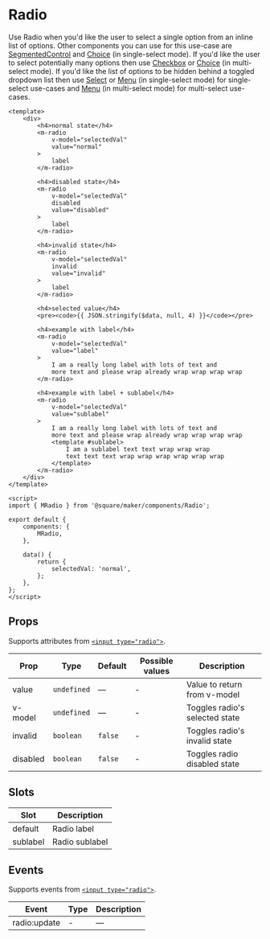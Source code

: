 # Radio

Use Radio when you'd like the user to select a single option from an inline list of options. Other components you can use for this use-case are [SegmentedControl](#/SegmentedControl) and [Choice](#/Choice) (in single-select mode). If you'd like the user to select potentially many options then use [Checkbox](#/Checkbox) or [Choice](#/Choice) (in multi-select mode). If you'd like the list of options to be hidden behind a toggled dropdown list then use [Select](#/Select) or [Menu](#/Menu) (in single-select mode) for single-select use-cases and [Menu](#/Menu) (in multi-select mode) for multi-select use-cases.

```vue
<template>
	<div>
		<h4>normal state</h4>
		<m-radio
			v-model="selectedVal"
			value="normal"
		>
			label
		</m-radio>

		<h4>disabled state</h4>
		<m-radio
			v-model="selectedVal"
			disabled
			value="disabled"
		>
			label
		</m-radio>

		<h4>invalid state</h4>
		<m-radio
			v-model="selectedVal"
			invalid
			value="invalid"
		>
			label
		</m-radio>

		<h4>selected value</h4>
		<pre><code>{{ JSON.stringify($data, null, 4) }}</code></pre>

		<h4>example with label</h4>
		<m-radio
			v-model="selectedVal"
			value="label"
		>
			I am a really long label with lots of text and
			more text and please wrap already wrap wrap wrap wrap
		</m-radio>

		<h4>example with label + sublabel</h4>
		<m-radio
			v-model="selectedVal"
			value="sublabel"
		>
			I am a really long label with lots of text and
			more text and please wrap already wrap wrap wrap wrap
			<template #sublabel>
				I am a sublabel text text wrap wrap wrap
				text text text wrap wrap wrap wrap wrap wrap
			</template>
		</m-radio>
	</div>
</template>

<script>
import { MRadio } from '@square/maker/components/Radio';

export default {
	components: {
		MRadio,
	},

	data() {
		return {
			selectedVal: 'normal',
		};
	},
};
</script>
```

<!-- api-tables:start -->
## Props

Supports attributes from [`<input type="radio">`](https://developer.mozilla.org/en-US/docs/Web/HTML/Element/input/radio).

| Prop     | Type        | Default | Possible values | Description                    |
| -------- | ----------- | ------- | --------------- | ------------------------------ |
| value    | `undefined` | —       | -               | Value to return from v-model   |
| v-model  | `undefined` | —       | -               | Toggles radio's selected state |
| invalid  | `boolean`   | `false` | -               | Toggles radio's invalid state  |
| disabled | `boolean`   | `false` | -               | Toggles radio disabled state   |


## Slots

| Slot     | Description    |
| -------- | -------------- |
| default  | Radio label    |
| sublabel | Radio sublabel |


## Events

Supports events from [`<input type="radio">`](https://developer.mozilla.org/en-US/docs/Web/HTML/Element/input/radio).

| Event        | Type | Description |
| ------------ | ---- | ----------- |
| radio:update | -    | —           |
<!-- api-tables:end -->
